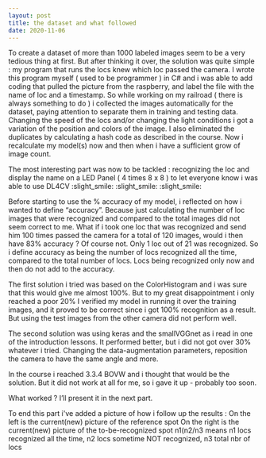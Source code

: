 ```yaml
--- 
layout: post
title: the dataset and what followed
date: 2020-11-06
---
```



To create a dataset of more than 1000 labeled images seem to be a very tedious thing at first.
But after thinking it over, the solution was quite simple : my program that runs the locs knew which loc passed the camera. I wrote this program myself ( used to be programmer ) in C# and i was able to add coding that pulled the picture from the raspberry, and label the file with the name of loc and a timestamp. So while working on my railroad ( there is always something to do ) i collected the images automatically for the dataset, paying attention to separate them in training and testing data.
Changing the speed of the locs and/or changing the light conditions i got a variation of the position and colors of the image.
I also eliminated the duplicates by calculating a hash code as described in the course.
Now i recalculate my model(s) now and then when i have a sufficient grow of image count.

The most interesting part was now to be tackled : recognizing the loc and display the name on a LED Panel ( 4 times 8 x 8 ) to let everyone know i was able to use DL4CV :slight_smile: :slight_smile: :slight_smile:

Before starting to use the % accuracy of my model, i reflected on how i wanted to define “accuracy”. Because just calculating the number of loc images that were recognized and compared to the total images did not seem correct to me. What if i took one loc that was recognized and send him 100 times passed the camera for a total of 120 images, would i then have 83% accuracy ? Of course not. Only 1 loc out of 21 was recognized.
So i define accuracy as being the number of locs recognized all the time, compared to the total number of locs. Locs being recognized only now and then do not add to the accuracy.

The first solution i tried was based on the ColorHistogram and i was sure that this would give me almost 100%. But to my great disappointment i only reached a poor 20%
I verified my model in running it over the training images, and it proved to be correct since i got 100% recognition as a result. But using the test images from the other camera did not perform well.

The second solution was using keras and the smallVGGnet as i read in one of the introduction lessons.
It performed better, but i did not got over 30% whatever i tried. Changing the data-augmentation parameters, reposition the camera to have the same angle and more.

In the course i reached 3.3.4 BOVW and i thought that would be the solution.
But it did not work at all for me, so i gave it up - probably too soon.

What worked ? I’ll present it in the next part. 

To end this part i've added a picture of how i follow up the results :
On the left is the current(new) picture of the reference spot
On the right is the current(new) picture of the to-be-recognized spot
n1(n2/n3 means n1 locs recognized all the time, n2 locs sometime NOT recognized, n3 total nbr of locs

